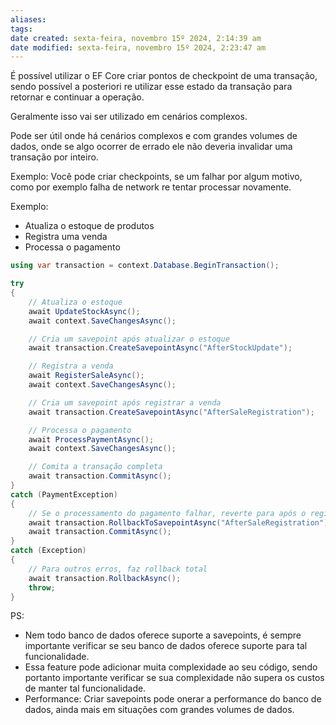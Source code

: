 ```yaml
---
aliases: 
tags: 
date created: sexta-feira, novembro 15º 2024, 2:14:39 am
date modified: sexta-feira, novembro 15º 2024, 2:23:47 am
---
```

É possível utilizar o EF Core criar pontos de checkpoint de uma transação, sendo possível a posteriori re utilizar esse estado da transação para retornar e continuar a operação.

Geralmente isso vai ser utilizado em cenários complexos.

Pode ser útil onde há cenários complexos e com grandes volumes de dados, onde se algo ocorrer de errado ele não deveria invalidar uma transação por inteiro.

Exemplo: Você pode criar checkpoints, se um falhar por algum motivo, como por exemplo falha de network re tentar processar novamente.

Exemplo:
- Atualiza o estoque de produtos
- Registra uma venda
- Processa o pagamento

```cs
using var transaction = context.Database.BeginTransaction();

try
{
    // Atualiza o estoque
    await UpdateStockAsync();
    await context.SaveChangesAsync();

    // Cria um savepoint após atualizar o estoque
    await transaction.CreateSavepointAsync("AfterStockUpdate");

    // Registra a venda
    await RegisterSaleAsync();
    await context.SaveChangesAsync();

    // Cria um savepoint após registrar a venda
    await transaction.CreateSavepointAsync("AfterSaleRegistration");

    // Processa o pagamento
    await ProcessPaymentAsync();
    await context.SaveChangesAsync();

    // Comita a transação completa
    await transaction.CommitAsync();
}
catch (PaymentException)
{
    // Se o processamento do pagamento falhar, reverte para após o registro da venda
    await transaction.RollbackToSavepointAsync("AfterSaleRegistration");
    await transaction.CommitAsync();
}
catch (Exception)
{
    // Para outros erros, faz rollback total
    await transaction.RollbackAsync();
    throw;
}
```

PS:

- Nem todo banco de dados oferece suporte a savepoints, é sempre importante verificar se seu banco de dados oferece suporte para tal funcionalidade.
- Essa feature pode adicionar muita complexidade ao seu código, sendo portanto importante verificar se sua complexidade não supera os custos de manter tal funcionalidade.
- Performance: Criar savepoints pode onerar a performance do banco de dados, ainda mais em situações com grandes volumes de dados.